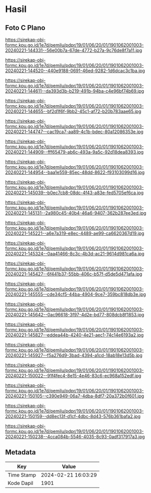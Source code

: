 # Hasil

## Foto C Plano

https://sirekap-obj-formc.kpu.go.id/1e7d/pemilu/pdpr/19/01/06/20/01/1901062001003-20240221-144331--56e00b7a-67de-4772-b27a-9c76de8f7a11.jpg

https://sirekap-obj-formc.kpu.go.id/1e7d/pemilu/pdpr/19/01/06/20/01/1901062001003-20240221-144520--440e9188-0691-46ed-9282-1d6dcac3c1ba.jpg

https://sirekap-obj-formc.kpu.go.id/1e7d/pemilu/pdpr/19/01/06/20/01/1901062001003-20240221-144611--da393d3b-b219-491b-94ba-c4e96bf74b69.jpg

https://sirekap-obj-formc.kpu.go.id/1e7d/pemilu/pdpr/19/01/06/20/01/1901062001003-20240221-144655--bf2d1f6f-9bb2-45c1-af72-b20b783aae65.jpg

https://sirekap-obj-formc.kpu.go.id/1e7d/pemilu/pdpr/19/01/06/20/01/1901062001003-20240221-144747--cac19ca7-aa89-4c1b-bdec-80a12086353e.jpg

https://sirekap-obj-formc.kpu.go.id/1e7d/pemilu/pdpr/19/01/06/20/01/1901062001003-20240221-144909--fff65479-ab6c-493a-9a5c-92d18dea8393.jpg

https://sirekap-obj-formc.kpu.go.id/1e7d/pemilu/pdpr/19/01/06/20/01/1901062001003-20240221-144954--baa1e559-85ec-48dd-8622-f93103099d16.jpg

https://sirekap-obj-formc.kpu.go.id/1e7d/pemilu/pdpr/19/01/06/20/01/1901062001003-20240221-145039--b0ec7cb8-08dc-4f43-a83e-fed5705ef6ca.jpg

https://sirekap-obj-formc.kpu.go.id/1e7d/pemilu/pdpr/19/01/06/20/01/1901062001003-20240221-145131--2a980c45-40b4-46a6-9407-362b287ee3ed.jpg

https://sirekap-obj-formc.kpu.go.id/1e7d/pemilu/pdpr/19/01/06/20/01/1901062001003-20240221-145221--a6e7a319-e8ec-4489-ae99-ca6620367d19.jpg

https://sirekap-obj-formc.kpu.go.id/1e7d/pemilu/pdpr/19/01/06/20/01/1901062001003-20240221-145324--0aa41466-8c3c-4b3d-ac21-9614d981ca6a.jpg

https://sirekap-obj-formc.kpu.go.id/1e7d/pemilu/pdpr/19/01/06/20/01/1901062001003-20240221-145427--6f441b37-55bb-406c-b57f-d5de5d471afa.jpg

https://sirekap-obj-formc.kpu.go.id/1e7d/pemilu/pdpr/19/01/06/20/01/1901062001003-20240221-145555--cde34cf5-44ba-4904-9ce7-359bc818db3e.jpg

https://sirekap-obj-formc.kpu.go.id/1e7d/pemilu/pdpr/19/01/06/20/01/1901062001003-20240221-145642--0ac96618-3f97-4d2e-bd77-808dcb8f1853.jpg

https://sirekap-obj-formc.kpu.go.id/1e7d/pemilu/pdpr/19/01/06/20/01/1901062001003-20240221-145827--eddea44b-4240-4e21-aec1-74c14e6193a2.jpg

https://sirekap-obj-formc.kpu.go.id/1e7d/pemilu/pdpr/19/01/06/20/01/1901062001003-20240221-145927--f5a276d9-3bad-4394-a1cd-18ab18e13d5b.jpg

https://sirekap-obj-formc.kpu.go.id/1e7d/pemilu/pdpr/19/01/06/20/01/1901062001003-20240221-150022--91f4fec4-8e15-4e46-83c6-ec968a152edf.jpg

https://sirekap-obj-formc.kpu.go.id/1e7d/pemilu/pdpr/19/01/06/20/01/1901062001003-20240221-150105--c390e949-06a7-4dba-8df7-20a372b0f601.jpg

https://sirekap-obj-formc.kpu.go.id/1e7d/pemilu/pdpr/19/01/06/20/01/1901062001003-20240221-150159--dd8ec13f-d1cf-4dbc-8d43-576b361bafa2.jpg

https://sirekap-obj-formc.kpu.go.id/1e7d/pemilu/pdpr/19/01/06/20/01/1901062001003-20240221-150238--4cca084b-5546-4035-8c93-0adf317917a3.jpg


## Metadata

| Key        | Value               |
| ---------- | ------------------- |
| Time Stamp | 2024-02-21 16:03:29 |
| Kode Dapil | 1901                |



